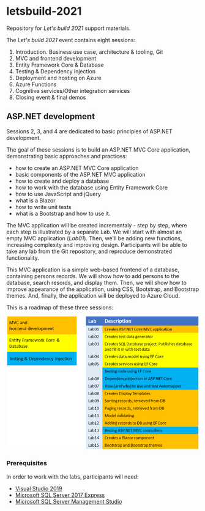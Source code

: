 # letsbuild-2021

Repository for *Let's build 2021* support materials.

The *Let's build 2021* event contains eight sessions:

1. Introduction. Business use case, architecture & tooling, Git​
2. MVC and frontend development ​
3. Entity Framework Core & Database​
4. Testing & Dependency injection​
5. Deployment and hosting on Azure​
6. Azure Functions​
7. Cognitive services/Other integration services​
8. Closing event & final demos​

## ASP.NET development
Sessions 2, 3, and 4 are dedicated to basic principles of ASP.NET development.

The goal of these sessions is to build an ASP.NET MVC Core application, demonstrating basic approaches and practices:
* how to create an ASP.NET MVC Core application
* basic components of the  ASP.NET MVC application
* how to create and deploy a database
* how to work with the database using Entity Framework Core
* how to use JavaScript and jQuery
* what is a Blazor
* how to write unit tests
* what is a Bootstrap and how to use it.

The MVC application will be created incrementaly - step by step, where each step is illustrated by a separate Lab. We will start with almost an empty MVC application (*Lab01*). Then, we'll be adding new functions, increasing complexity and improving design. Participants will be able to take any lab from the Git repository, and reproduce demonstrated functionality.

This MVC application is a simple web-based frontend of a database, containing persons records. We will show how to add persons to the database, search resords, and display them. Then, we will show how to improve appearance of the application, using CSS, Bootstrap, and Bootstrap themes. And, finally, the application will be deployed to Azure Cloud.

This is a roadmap of these three sessions:

![](/assets/Roadmap.png)

### Prerequisites
In order to work with the labs, participants will need:
* [Visual Studio 2019](https://visualstudio.microsoft.com/downloads/)
* [Microsoft SQL Server 2017 Express](https://www.microsoft.com/en-us/download/details.aspx?id=55994)
* [Microsoft SQL Server Management Studio](https://docs.microsoft.com/en-us/sql/ssms/download-sql-server-management-studio-ssms?view=sql-server-ver15)
